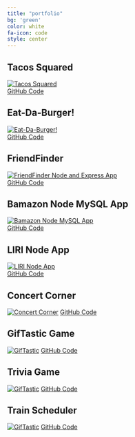 ```yaml
---
title: "portfolio"
bg: 'green'
color: white
fa-icon: code
style: center
---
```


<h2>Tacos Squared</h2>

<a href="https://tacos-squared.herokuapp.com/" rel="Tacos Squared">![Tacos Squared](https://i.imgur.com/fBYZS5o.png)</a>
<br>
[GitHub Code](https://github.com/danieldouglas23/Project-2)

<h2>Eat-Da-Burger!</h2>

<a href="https://enigmatic-badlands-96539.herokuapp.com/" rel="Eat-Da-Burger!">![Eat-Da-Burger!](https://i.imgur.com/TQJFwGB.png)</a>
<br>
[GitHub Code](https://github.com/mrhopkins/burger)

<h2>FriendFinder</h2>

<a href="https://afternoon-brushlands-45704.herokuapp.com/" rel="FriendFinder Node and Express App">![FriendFinder Node and Express App](https://i.imgur.com/ZL4CzeX.png)</a>
<br>
[GitHub Code](https://github.com/mrhopkins/FriendFinder)

<h2>Bamazon Node MySQL App</h2>

<a href="https://github.com/mrhopkins/bamazon-node-mysql/" rel="Bamazon Node MySQL App">![Bamazon Node MySQL App](https://i.imgur.com/UIXkKYI.gif)</a>
<br>
[GitHub Code](https://github.com/mrhopkins/bamazon-node-mysql)

<h2>LIRI Node App</h2>

<a href="https://github.com/mrhopkins/liri-node-app/" rel="LIRI Node App">![LIRI Node App](https://i.imgur.com/VkJlO4o.gif)</a>
<br>
[GitHub Code](https://github.com/mrhopkins/liri-node-app)

<h2>Concert Corner</h2>

<a href="https://jlcampbell16.github.io/TeamAPI/" rel="Concert Corner">![Concert Corner](https://i.imgur.com/niyQeHr.png)</a>
[GitHub Code](https://github.com/Jlcampbell16/TeamAPI)

<h2>GifTastic Game</h2>

<a href="https://mrhopkins.github.io/GifTastic/" rel="GifTastic">![GifTastic](https://i.imgur.com/NkmnmAE.png)</a>
[GitHub Code](https://github.com/mrhopkins/GifTastic)

<h2>Trivia Game</h2>

<a href="https://mrhopkins.github.io/TriviaGame/" rel="Trivia Game">![GifTastic](https://i.imgur.com/jKc1O2k.png)</a>
[GitHub Code](https://github.com/mrhopkins/TriviaGame)


<h2>Train Scheduler</h2>

<a href="https://mrhopkins.github.io/train-scheduler/" rel="Train Scheduler">![GifTastic](https://i.imgur.com/Hw91Hey.png)</a>
[GitHub Code](https://github.com/mrhopkins/train-scheduler)
